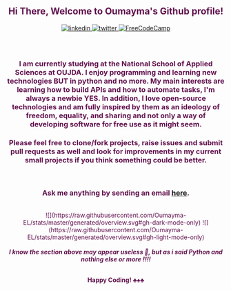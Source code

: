 <div align="center">
<h2><FONT COLOR="#61114d"> Hi There, Welcome to Oumayma's Github profile! </h2>
<a href="https://www.linkedin.com/in/oumayma-el-fahsi-b0472620a/" target="_blank">
<img src=https://img.shields.io/badge/linkedin-%2300acee.svg?color=405DE6&style=for-the-badge&logo=linkedin&logoColor=white alt=linkedin style="margin-bottom: 7px;" />
</a>
<a href="https://twitter.com/OumaymaEL_" target="_blank">
<img src=https://img.shields.io/badge/twitter-%2300acee.svg?color=1DA1F2&style=for-the-badge&logo=twitter&logoColor=white alt=twitter style="margin-bottom: 7px;" />
</a>
  <a href="https://www.freecodecamp.org/jong-oum" target="_blank">
<img src="https://img.shields.io/badge/Freecodecamp-%23123.svg?&style=for-the-badge&logo=freecodecamp&logoColor=green" alt=FreeCodeCamp style="margin-bottom: 7px;" />
</a>
<br />
<!-- <img src="https://github.com/Oumayma-EL/Oumayma-EL/blob/main/pngegg%20(1).png" alt="Oumayma's Profile Image" style="width:600px;height:450px;"> -->
<br />
<br />
  <h3>
I am currently studying at the National School of Applied Sciences at OUJDA. I enjoy programming and learning new technologies BUT in python and no more. My main interests are learning how to build APIs and how to automate tasks, I'm always a newbie YES. In addition, I love open-source technologies and am fully inspired by them as an ideology of freedom, equality, and sharing and not only a way of developing software for free use as it might seem.</h3>
<h3>
Please feel free to clone/fork projects, raise issues and submit pull requests as well and look for improvements in my current small projects if you think something could be better.</h3><br />
<h3>Ask me anything by sending an email <a href="mailto:oumayma.elfahsi@ump.ac.ma"><b>here</b></a>.</h3>
<br />
![](https://raw.githubusercontent.com/Oumayma-EL/stats/master/generated/overview.svg#gh-dark-mode-only)
![](https://raw.githubusercontent.com/Oumayma-EL/stats/master/generated/overview.svg#gh-light-mode-only)
<br />

<br />
  <strong><i>I know the section above may appear useless 🤣, but as i said Python and nothing else or more !!!!</i></strong>
<br />
<br />

**Happy Coding!** ♣♠♣

